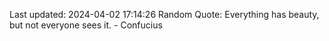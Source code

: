 Last updated: 2024-04-02 17:14:26
Random Quote: Everything has beauty, but not everyone sees it. - Confucius
